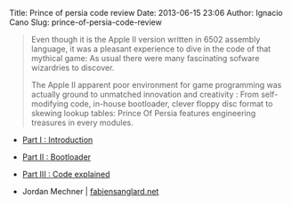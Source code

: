 Title: Prince of persia code review
Date: 2013-06-15 23:06
Author: Ignacio Cano
Slug: prince-of-persia-code-review

> Even though it is the Apple II version written in 6502 assembly
> language, it was a pleasant experience to dive in the code of that
> mythical game: As usual there were many fascinating sofware wizardries
> to discover.
>
> The Apple II apparent poor environment for game programming was
> actually ground to unmatched innovation and creativity : From
> self-modifying code, in-house bootloader, clever floppy disc format to
> skewing lookup tables: Prince Of Persia features engineering treasures
> in every modules.

- [Part I : Introduction][]
- [Part II : Bootloader][]
- [Part III : Code explained][]

- Jordan Mechner | [fabiensanglard.net][Part I : Introduction]

  [Part I : Introduction]: http://fabiensanglard.net/prince_of_persia/index.php
    "Part I : Introduction"
  [Part II : Bootloader]: http://fabiensanglard.net/prince_of_persia/pop_boot.php
    "Part II : Bootloader"
  [Part III : Code explained]: http://fabiensanglard.net/prince_of_persia/pop_boot2.php
    "Prince of persia code review"
